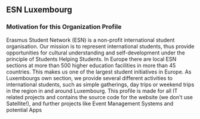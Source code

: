 ## ESN Luxembourg

### Motivation for this Organization Profile
Erasmus Student Network (ESN) is a non-profit international student organisation. Our mission is to represent international students, thus provide opportunities for cultural understanding and self-development under the principle of Students Helping Students. In Europe there are local ESN sections at more than 500 higher education facilities in more than 45 countries. This makes us one of the largest student initiatives in Europe.
As Luxembourgs own section, we provide several different activities to international students, such as simple gatherings, day trips or weekend trips in the region in and around Luxembourg.
This profile is made for all IT related projects and contains the source code for the website (we don't use Satellite!), and further projects like Event Management Systems and potential Apps
